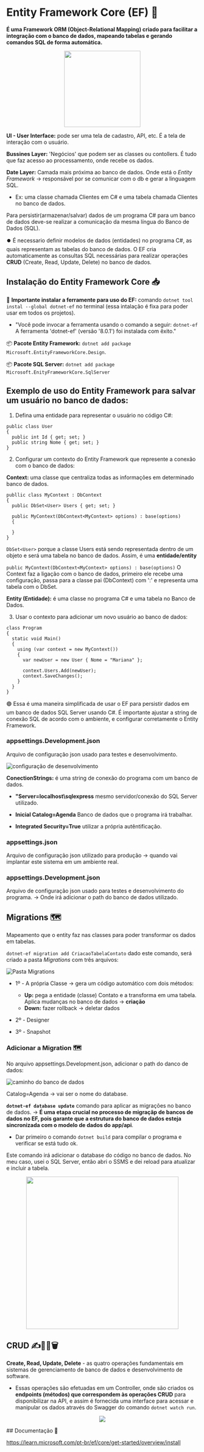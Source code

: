 # Entity Framework Core (EF) 🔮

**É uma Framework ORM (Object-Relational Mapping) criado para facilitar a integração com o banco de dados, mapeando tabelas e gerando comandos SQL de forma automática.**

<p align="center"><img src="images/entityframework.png" width="200"></p>

**UI - User Interface:** pode ser uma tela de cadastro, API, etc. É a tela de interação com o usuário.

**Bussines Layer:** 'Negócios' que podem ser as classes ou contollers. É tudo que faz acesso ao processamento, onde recebe os dados.

**Date Layer:** Camada mais próxima ao banco de dados. Onde está o _Entity Framework_ → responsável por se comunicar com o db e gerar a linguagem SQL.

- Ex: uma classe chamada Clientes em C# e uma tabela chamada Clientes no banco de dados.

Para persistir(armazenar/salvar) dados de um programa C# para um banco de dados deve-se realizar a comunicação da mesma língua do Banco de Dados (SQL).

⏺️ É necessario definir modelos de dados (entidades) no programa C#, as quais representam as tabelas do banco de dados. O EF cria automaticamente as consultas SQL necessárias para realizar operações **CRUD** (Create, Read, Update, Delete) no banco de dados.

## Instalação do Entity Framework Core 📥

🚨 **Importante instalar a ferramente para uso do EF:** comando `dotnet tool instal --global dotnet-ef` no terminal (essa intalação é fixa para poder usar em todos os projetos).

- "Você pode invocar a ferramenta usando o comando a seguir: `dotnet-ef`
  A ferramenta 'dotnet-ef' (versão '8.0.1') foi instalada com êxito."

📦 **Pacote Entity Framework:** `dotnet add package Microsoft.EntityFrameworkCore.Design`.

📦 **Pacote SQL Server:** `dotnet add package Microsoft.EnityFrameworkCore.SqlServer`

## Exemplo de uso do Entity Framework para salvar um usuário no banco de dados:

1. Defina uma entidade para representar o usuário no código C#:

```
public class User
{
  public int Id { get; set; }
  public string Nome { get; set; }
}
```

2. Configurar um contexto do Entity Framework que represente a conexão com o banco de dados:

**Context:** uma classe que centraliza todas as informações em determinado banco de dados.

```
publlic class MyContext : DbContext
{
  public DbSet<User> Users { get; set; }

  public MyContext(DbContext<MyContext> options) : base(options)
  {

  }
}
```

`DbSet<User>` porque a classe Users está sendo representada dentro de um objeto e será uma tabela no banco de dados. Assim, é uma **entidade/entity**

`public MyContext(DbContext<MyContext> options) : base(options)` O Context faz a ligação com o banco de dados, primeiro ele recebe uma configuração, passa para a classe pai (DbContext) com ':' e representa uma tabela com o DbSet.

**Entity (Entidade):** é uma classe no programa C# e uma tabela no Banco de Dados.

3. Usar o contexto para adicionar um novo usuário ao banco de dados:

```
class Program
{
  static void Main()
  {
    using (var context = new MyContext())
    {
      var newUser = new User { Nome = "Mariana" };

      context.Users.Add(newUser);
      context.SaveChanges();
    }
  }
}
```

🟣 Essa é uma maneira simplificada de usar o EF para persistir dados em um banco de dados SQL Server usando C#. É importante ajustar a string de conexão SQL de acordo com o ambiente, e configurar corretamente o Entity Framework.

### appsettings.Development.json

Arquivo de configuração json usado para testes e desenvolvimento.

![configuração de desenvolvimento](images/appsetting.Development.png)

**ConectionStrings:** é uma string de conexão do programa com um banco de dados.

- **"Server=localhost\\sqlexpress** mesmo servidor/conexão do SQL Server utilizado.

- **Inicial Catalog=Agenda** Banco de dados que o programa irá trabalhar.

- **Integrated Security=True** utilizar a própria autêntificação.

### appsettings.json

Arquivo de configuração json utilizado para produção → quando vai implantar este sistema em um ambiente real.

### appsettings.Development.json

Arquivo de configuração json usado para testes e desenvolvimento do programa. → Onde irá adicionar o path do banco de dados utilizado.

## Migrations 🗺️

Mapeamento que o entity faz nas classes para poder transformar os dados em tabelas.

`dotnet-ef migration add CriacaoTabelaContato` dado este comando, será criado a pasta _Migrations_ com três arquivos:

![Pasta Migrations](images/migrations.png)

- 1º - A própria Classe → gera um código automático com dois métodos:

  - **Up:** pega a entidade (classe) Contato e a transforma em uma tabela. Aplica mudanças no banco de dados → **criação**
  - **Down:** fazer rollback → deletar dados

- 2º - Designer
- 3º - Snapshot

### Adicionar a Migration 🗺️

No arquivo appsettings.Development.json, adicionar o path do danco de dados:

![caminho do banco de dados](images/pathSQL.png)

Catalog=Agenda → vai ser o nome do database.

**`dotnet-ef database update`** comando para aplicar as migrações no banco de dados. → **É uma etapa crucial no processo de migraçãp de bancos de dados no EF, pois garante que a estrutura do banco de dados esteja sincronizada com o modelo de dados do app/api**.

- Dar primeiro o comando `dotnet build` para compilar o programa e verificar se está tudo ok.

Este comando irá adicionar o database do código no banco de dados. No meu caso, usei o SQL Server, então abri o SSMS e dei reload para atualizar e incluir a tabela.

<p align="center"><img src="images/ssms.png" width="400"></p>

## CRUD ✍️📖🔄️🗑️

**Create, Read, Update, Delete** - as quatro operações fundamentais em sistemas de gerenciamento de banco de dados e desenvolvimento de software.

- Essas operações são efetuadas em um Controller, onde são criados os **endpoints (métodos) que correspondem às operações CRUD** para disponibilizar na API, e assim é fornecida uma interface para acessar e manipular os dados através do Swagger do comando `dotnet watch run`.

<p align="center"><img src="images/crud.png"></p>
## Documentação 📄

https://learn.microsoft.com/pt-br/ef/core/get-started/overview/install
